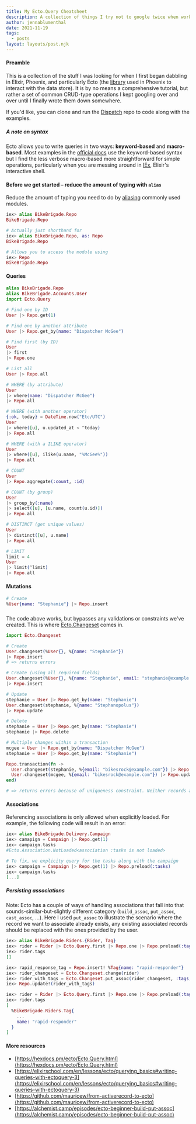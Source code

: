 ```yaml
---
title: My Ecto.Query Cheatsheet
description: A collection of things I try not to google twice when working on Dispatch
author: jennablumenthal
date: 2021-11-19
tags:
  - posts
layout: layouts/post.njk
---
```


#### Preamble

This is a collection of the stuff I was looking for when I first began dabbling in Elixir, Phoenix, and particularly Ecto (the <a href="https://hexdocs.pm/ecto/Ecto.html" target="_blank">library</a> used in Phoenix to interact with the data store). It is by no means a comprehensive tutorial, but rather a set of common CRUD-type operations I kept googling over and over until I finally wrote them down somewhere.

If you'd like, you can clone and run the <a href="https://github.com/bikebrigade/dispatch" target="_blank">Dispatch</a> repo to code along with the examples.

##### A note on syntax

Ecto allows you to write queries in two ways: **keyword-based** and **macro-based**. Most examples in the [official docs](https://hexdocs.pm/ecto/Ecto.Query.html) use the keyword-based syntax but I find the less verbose macro-based more straightforward for simple operations, particularly when you are messing around in [IEx](https://hexdocs.pm/iex/1.12/IEx.html), Elixir's interactive shell.

#### Before we get started – reduce the amount of typing with `alias`

Reduce the amount of typing you need to do by [aliasing](https://elixir-lang.org/getting-started/alias-require-and-import.html#alias) commonly used modules.


```elixir
iex> alias BikeBrigade.Repo
BikeBrigade.Repo

# Actually just shorthand for
iex> alias BikeBrigade.Repo, as: Repo
BikeBrigade.Repo

# Allows you to access the module using
iex> Repo
BikeBrigade.Repo
```

#### Queries

```elixir
alias BikeBrigade.Repo
alias BikeBrigade.Accounts.User
import Ecto.Query
```

```elixir
# Find one by ID
User |> Repo.get(1)

# Find one by another attribute
User |> Repo.get_by(name: "Dispatcher McGee")

# Find first (by ID)
User
|> first
|> Repo.one

# List all
User |> Repo.all

# WHERE (by attribute)
User
|> where(name: "Dispatcher McGee")
|> Repo.all

# WHERE (with another operator)
{:ok, today} = DateTime.now("Etc/UTC")
User
|> where([u], u.updated_at < ^today)
|> Repo.all

# WHERE (with a ILIKE operator)
User
|> where([u], ilike(u.name, "%McGee%"))
|> Repo.all

# COUNT
User
|> Repo.aggregate(:count, :id)

# COUNT (by group)
User
|> group_by(:name)
|> select([u], [u.name, count(u.id)])
|> Repo.all

# DISTINCT (get unique values)
User
|> distinct([u], u.name)
|> Repo.all

# LIMIT
limit = 4
User
|> limit(^limit)
|> Repo.all
```

#### Mutations

```elixir
# Create
%User{name: "Stephanie"} |> Repo.insert
```
###
The code above works, but bypasses any validations or constraints we've created. This is where [Ecto.Changeset](https://hexdocs.pm/ecto/Ecto.Changeset.html) comes in.

```elixir
import Ecto.Changeset
```
```elixir
# Create
User.changeset(%User{}, %{name: "Stephanie"})
|> Repo.insert
# => returns errors

# Create (using all required fields)
User.changeset(%User{}, %{name: "Stephanie", email: "stephanie@example.com", phone: "+16475551256"})
|> Repo.insert

# Update
stephanie = User |> Repo.get_by(name: "Stephanie")
User.changeset(stephanie, %{name: "Stephanopolus"})
|> Repo.update

# Delete
stephanie = User |> Repo.get_by(name: "Stephanie")
stephanie |> Repo.delete

# Multiple changes within a transaction
mcgee = User |> Repo.get_by(name: "Dispatcher McGee")
stephanie = User |> Repo.get_by(name: "Stephanie")

Repo.transaction(fn ->
  User.changeset(stephanie, %{email: "bikesrock@example.com"}) |> Repo.update
  User.changeset(mcgee, %{email: "bikesrock@example.com"}) |> Repo.update
end)

# => returns errors because of uniqueness constraint. Neither records are updated.
```

#### Associations

Referencing associations is only allowed when explicitly loaded. For example, the following code will result in an error:
```elixir
iex> alias BikeBrigade.Delivery.Campaign
iex> camapign = Campaign |> Repo.get(1)
iex> campaign.tasks
#Ecto.Association.NotLoaded<association :tasks is not loaded>

# To fix, we explicity query for the tasks along with the campaign
iex> campaign = Campaign |> Repo.get(1) |> Repo.preload(:tasks)
iex> campaign.tasks
[...]
```

##### Persisting associations

Note: Ecto has a couple of ways of handling associations that fall into that sounds-similar-but-slightly different category (`build_assoc`, `put_assoc`, `cast_assoc`, ...). Here I used `put_assoc` to illustrate the scenario where the record we want to associate already exists, any existing associated records should be replaced with the ones provided by the user.

```elixir
iex> alias BikeBrigade.Riders.{Rider, Tag}
iex> rider = Rider |> Ecto.Query.first |> Repo.one |> Repo.preload(:tags)
iex> rider.tags
[]

iex> rapid_response_tag = Repo.insert! %Tag{name: "rapid-responder"}
iex> rider_changeset = Ecto.Changeset.change(rider)
iex> rider_with_tags = Ecto.Changeset.put_assoc(rider_changeset, :tags, [rapid_response_tag])
iex> Repo.update!(rider_with_tags)

iex> rider = Rider |> Ecto.Query.first |> Repo.one |> Repo.preload(:tags)
iex> rider.tags
[
  %BikeBrigade.Riders.Tag{
    ...
    name: "rapid-responder"
  }
]
```

#### More resources
- [https://hexdocs.pm/ecto/Ecto.Query.html](https://hexdocs.pm/ecto/Ecto.Query.html)
- [https://elixirschool.com/en/lessons/ecto/querying_basics#writing-queries-with-ectoquery-3](https://elixirschool.com/en/lessons/ecto/querying_basics#writing-queries-with-ectoquery-3)
- [https://github.com/mauricew/from-activerecord-to-ecto](https://github.com/mauricew/from-activerecord-to-ecto)
- [https://alchemist.camp/episodes/ecto-beginner-build-put-assoc](https://alchemist.camp/episodes/ecto-beginner-build-put-assoc)
